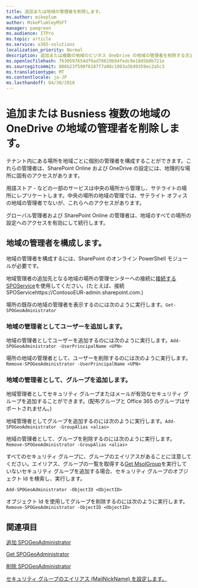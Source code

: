 ```yaml
---
title: 追加または地域の管理者を削除します。
ms.author: mikeplum
author: MikePlumleyMSFT
manager: pamgreen
ms.audience: ITPro
ms.topic: article
ms.service: o365-solutions
localization_priority: Normal
description: 追加または複数の地域のビジネス OneDrive の地域の管理者を削除する方法について説明します。
ms.openlocfilehash: 7630597654df9ad78619b94fedc9e18d5b0b721e
ms.sourcegitcommit: 886b23f590f6187f7a98c1083a3b49359ec2a5c3
ms.translationtype: MT
ms.contentlocale: ja-JP
ms.lasthandoff: 04/30/2018
---
```

# <a name="add-or-remove-a-geo-administrator-in-onedrive-for-busniess-multi-geo"></a>追加または Busniess 複数の地域の OneDrive の地域の管理者を削除します。

テナント内にある場所を地域ごとに個別の管理者を構成することができます。これらの管理者は、SharePoint Online および OneDrive の設定には、地理的な場所に固有のアクセスがあります。

用語ストア - などの一部のサービスは中央の場所から管理し、サテライトの場所にレプリケートします。中央の場所の地域の管理では、サテライト オフィスの地域の管理者でないが、これらへのアクセスがあります。

グローバル管理者および SharePoint Online の管理者は、地域のすべての場所の設定へのアクセスを有効にして続行します。

## <a name="configuring-geo-administrators"></a>地域の管理者を構成します。

地域の管理者を構成するには、SharePoint のオンライン PowerShell モジュールが必要です。

地域管理者の追加先となる地域の場所の管理センターへの接続に[接続する SPOService](https://docs.microsoft.com/powershell/module/sharepoint-online/Connect-SPOService)を使用してください。(たとえば、接続 SPOServicehttps://ContosoEUR-admin.sharepoint.com.)

場所の既存の地域の管理者を表示するのには次のように実行します。`Get-SPOGeoAdministrator`

### <a name="adding-a-user-as-a-geo-admin"></a>地域の管理者としてユーザーを追加します。

地域の管理者としてユーザーを追加するのには次のように実行します。`Add-SPOGeoAdministrator -UserPrincipalName <UPN>`

場所の地域の管理者として、ユーザーを削除するのには次のように実行します。`Remove-SPOGeoAdministrator -UserPrincipalName <UPN>`

### <a name="adding-a-group-as-a-geo-admin"></a>地域の管理者として、グループを追加します。

地域管理者としてセキュリティ グループまたはメールが有効なセキュリティ グループを追加することができます。(配布グループと Office 365 のグループはサポートされません。)

地域管理者としてグループを追加するのには次のように実行します。`Add-SPOGeoAdministrator -GroupAlias <alias>`

地域の管理者として、グループを削除するのには次のように実行します。`Remove-SPOGeoAdministrator -GroupAlias <alias>`

すべてのセキュリティ グループに、グループのエイリアスがあることに注意してください。エイリアス、グループの一覧を取得する[Get MsolGroup](https://docs.microsoft.com/en-us/powershell/module/msonline/get-msolgroup)を実行していないセキュリティ グループを追加する場合、セキュリティ グループのオブジェクト Id を検索し、実行します。

`Add-SPOGeoAdministrator -ObjectID <ObjectID>`

オブジェクト Id を使用してグループを削除するのには次のように実行します。`Remove-SPOGeoAdministrator -ObjectID <ObjectID>`

## <a name="see-also"></a>関連項目

[追加 SPOGeoAdministrator](https://docs.microsoft.com/powershell/module/sharepoint-online/add-spogeoadministrator)

[Get SPOGeoAdministrator](https://docs.microsoft.com/powershell/module/sharepoint-online/get-spogeoadministrator)

[削除 SPOGeoAdministrator](https://docs.microsoft.com/powershell/module/sharepoint-online/remove-spogeoadministrator)

[セキュリティ グループのエイリアス (MailNickName) を設定します。](https://docs.microsoft.com/en-us/powershell/module/azuread/set-azureadgroup)